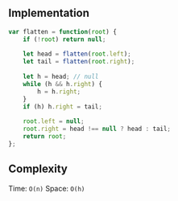 ## Implementation
```js
var flatten = function(root) {
    if (!root) return null; 
    
    let head = flatten(root.left);  
    let tail = flatten(root.right); 
    
    let h = head; // null 
    while (h && h.right) {  
        h = h.right; 
    }
    if (h) h.right = tail; 
    
    root.left = null;
    root.right = head !== null ? head : tail; 
    return root; 
};
```

## Complexity
Time: `O(n)`
Space: `O(h)`

